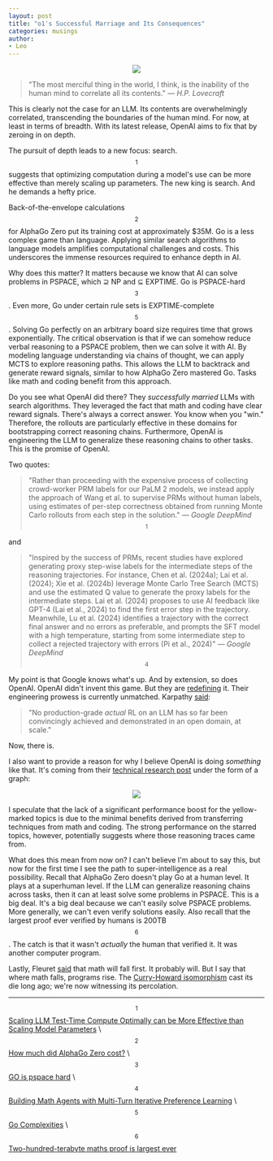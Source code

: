 ```yaml
---
layout: post
title: "o1's Successful Marriage and Its Consequences"
categories: musings
author:
- Leo
---
```

<p align="center">
<img src="../assets/2024-09-15-o1s-successful-marriage/header.jpg" class="responsive">
</p>

> "The most merciful thing in the world, I think, is the inability of the human mind to correlate all its contents." —  _H.P. Lovecraft_

This is clearly not the case for an LLM. Its contents are overwhelmingly correlated, transcending the boundaries of the human mind. For now, at least in terms of breadth. With its latest release, OpenAI aims to fix that by zeroing in on depth.

The pursuit of depth leads to a new focus: search. $$^1$$ suggests that optimizing computation during a model's use can be more effective than merely scaling up parameters. The new king is search. And he demands a hefty price.

Back-of-the-envelope calculations$$^2$$ for AlphaGo Zero put its training cost at approximately $35M. Go is a less complex game than language. Applying similar search algorithms to language models amplifies computational challenges and costs. This underscores the immense resources required to enhance depth in AI.

Why does this matter? It matters because we know that AI can solve problems in PSPACE, which ⊇ NP and ⊆ EXPTIME. Go is PSPACE-hard$$^3$$. Even more, Go under certain rule sets is EXPTIME-complete$$^5$$. Solving Go perfectly on an arbitrary board size requires time that grows exponentially. The critical observation is that if we can somehow reduce verbal reasoning to a PSPACE problem, then we can solve it with AI. By modeling language understanding via chains of thought, we can apply MCTS to explore reasoning paths. This allows the LLM to backtrack and generate reward signals, similar to how AlphaGo Zero mastered Go. Tasks like math and coding benefit from this approach.

Do you see what OpenAI did there? They _successfully married_ LLMs with search algorithms. They leveraged the fact that math and coding have clear reward signals. There's always a correct answer. You know when you "win." Therefore, the rollouts are particularly effective in these domains for bootstrapping correct reasoning chains. Furthermore, OpenAI is engineering the LLM to generalize these reasoning chains to other tasks. This is the promise of OpenAI.

Two quotes:
> "Rather than proceeding with the expensive process of collecting crowd-worker PRM labels for our PaLM 2 models, we instead apply the approach of Wang et al. to supervise PRMs without human labels, using estimates of per-step correctness obtained from running Monte Carlo rollouts from each step in the solution." —  _Google DeepMind_$$^1$$

and

> "Inspired by the success of PRMs, recent studies have explored generating proxy step-wise labels for the intermediate steps of the reasoning trajectories. For instance, Chen et al. (2024a); Lai et al. (2024); Xie et al. (2024b) leverage Monte Carlo Tree Search (MCTS) and use the estimated Q value to generate the proxy labels for the intermediate steps. Lai et al. (2024) proposes to use AI feedback like GPT-4 (Lai et al., 2024) to find the first error step in the trajectory. Meanwhile, Lu et al. (2024) identifies a trajectory with the correct final answer and no errors as preferable, and prompts the SFT model with a high temperature, starting from some intermediate step to collect a rejected trajectory with errors (Pi et al., 2024)" —  _Google DeepMind_$$^4$$

My point is that Google knows what's up. And by extension, so does OpenAI. OpenAI didn't invent this game. But they are [redefining](https://x.com/_jasonwei/status/1834278706522849788) it. Their engineering prowess is currently unmatched. Karpathy [said](https://x.com/karpathy/status/1821277264996352246):
> "No production-grade *actual* RL on an LLM has so far been convincingly achieved and demonstrated in an open domain, at scale."

Now, there is.

I also want to provide a reason for why I believe OpenAI is doing _something_ like that. It's coming from their [technical research post](https://openai.com/index/learning-to-reason-with-llms/) under the form of a graph:
<p align="center">
<img src="../assets/2024-09-15-o1s-successful-marriage/graph.png" class="responsive">
</p>

I speculate that the lack of a significant performance boost for the yellow-marked topics is due to the minimal benefits derived from transferring techniques from math and coding. The strong performance on the starred topics, however, potentially suggests where those reasoning traces came from.

What does this mean from now on? I can't believe I'm about to say this, but now for the first time I see the path to super-intelligence as a real possibility. Recall that AlphaGo Zero doesn't play Go at a human level. It plays at a superhuman level. If the LLM can generalize reasoning chains across tasks, then it can at least solve some problems in PSPACE. This is a big deal. It's a big deal because we can't easily solve PSPACE problems. More generally, we can't even verify solutions easily. Also recall that the largest proof ever verified by humans is 200TB $$^6$$. The catch is that it wasn't _actually_ the human that verified it. It was another computer program.

Lastly, Fleuret [said](https://x.com/francoisfleuret/status/1835011599142125568) that math will fall first. It probably will. But I say that where math falls, programs rise. The [Curry-Howard isomorphism](https://en.wikipedia.org/wiki/Curry%E2%80%93Howard_correspondence) cast its die long ago; we're now witnessing its percolation.

___
$$^1$$ [Scaling LLM Test-Time Compute Optimally can be More Effective than Scaling Model Parameters](https://arxiv.org/pdf/2408.03314) \\
$$^2$$ [How much did AlphaGo Zero cost?](https://www.yuzeh.com/data/agz-cost.html) \\
$$^3$$ [GO is pspace hard](https://ieeexplore.ieee.org/document/4567961) \\
$$^4$$ [Building Math Agents with Multi-Turn Iterative Preference Learning](https://www.arxiv.org/pdf/2409.02392) \\
$$^5$$ [Go Complexities](https://inria.hal.science/hal-01256660v1/file/gocomplexities_draft.pdf) \\
$$^6$$ [Two-hundred-terabyte maths proof is largest ever](https://www.nature.com/articles/nature.2016.19990)
